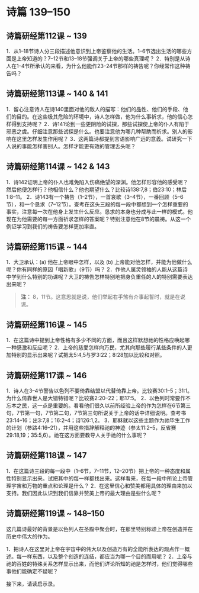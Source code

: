 # 诗篇 139–150

## 诗篇研经第112课 ~ 139

1．从1–18节诗人分三段描述他意识到上帝鉴察他的生活。1–6节选出生活的哪些方面是上帝知道的？7–12节和13–18节强调关于上帝的哪些真理呢？
2．特别是从诗人在1–4节所承认的来看，为什么他能作23–24节那样的祷告呢？你经常作这种祷告吗？

## 诗篇研经第113课 ~ 140 & 141

1．留心注意诗人在诗140里面对他的敌人的描写：他们的品性、他们的手段、他们的目的。在这些极其危险的环境中，诗人怎样做，他为什么事祈求，他的信心怎样得到支持呢？
2．诗141论到一些更阴险的试探，那些试探使上帝的仆人有陷于邪恶之虞。仔细注意那些试探是什么。也要注意他为哪几种帮助而祈求。别人的影响在这里怎样发生作用呢？
3．这两篇诗都提到言语影响广远的意義。试研究一下人说的事能怎样害别人。怎样才能更有效的管理舌头呢？

## 诗篇研经第114课 ~ 142 & 143

1．诗142证明上帝的仆人也难免陷入伤痛绝望的深渊。他怎样形容他的感受呢？然后他便怎样行？他相信什么？他也期望什么？比较诗138:7,8；伯23:10；林后1:8–11。
2．诗143有一个祷告（1–2节），一首哀歌（3–4节），一番回顾（5–6节），和一个恳求（7–12节）。查考在这头三段的每一段中都想到一个怎样重要的事实，注意每一次在他身上发生什么反应。恳求的本身也分成与此一样的模式。他现在为他需要的每一方面祈求怎样的答案呢？特别注意他在8节的晨祷。从这一个例证学习到我们的祷告要怎样更加率直。

## 诗篇研经第115课 ~ 144

1．大卫承认：(a) 他在上帝眼中怎样，以及 (b) 上帝能对他怎样，并能为他做什么呢？你有同样的原因「唱新歌」（9节）吗？
2．作他人属灵领袖的人能从这篇诗中学到什么特别的功课呢？大卫的祷告怎样特别地把身负重任的人的特别需要表达出来呢？

> **注：** 8，11节。这意思就是说，他们举起右手煞有介事起誓时，就是在说谎。

## 诗篇研经第116课 ~ 145

1．在这篇诗中提到上帝性格有多少不同的方面，而且这样默想祂的性格应唤起哪一种感激和反应呢？
2．上帝的慈愛怎样向万民，尤其向那些履行某些条件的人更加特别的显示出来呢？试把太5:4,5与罗3:22；8:28加以比较和对照。

## 诗篇研经第117课 ~ 146

1．诗人在3–4节警告以色列不要倚靠结盟以代替倚靠上帝。比较赛30:1–5；31:1。为什么倚靠世人是大错特错呢？比较赛2:20–22；耶17:5。
2．以色列时常要作不忘本之民，这一点是重要的。看看他们很久以前所经验上帝的作为怎样在6节第三句，7节第一句，7节第二句，7节第三句所说关于上帝的话中详细说明。查考书23:14–16；出3:7,8；16:2–4；诗126:1,2。
3．耶稣就以这些主题作为祂毕生工作的计划（参路4:16–21），并用这些措辞解释祂的神迹（参太11:2–5，反省赛29:18,19；35:5,6）。祂在这方面要教导人关于祂的什么事呢？

## 诗篇研经第118课 ~ 147

1．在这篇诗三段的每一段中（1–6节，7–11节，12–20节）把上帝的一种态度和属性特别显示出来。试把其中的每一样都找出来。这样看来，在每一段中所论上帝管理宇宙和万物的重点和论理是什么？
2．在这里信心和赞美都用具体的理由来加以支持。我们因此认识到我们信靠并赞美上帝的最大理由是些什么呢？

## 诗篇研经第119课 ~ 148–150

这几篇诗最好的背景是以色列人在圣殿中聚会时，在那里特别称颂上帝在创造并在历史中伟大的作为。

1．把诗人在这里对上帝在宇宙中的伟大以及创造万有的全能所表达的观点作一概述。每一样东西，以及整个创造的连结，都应当为哪一个目的而用呢？
2．上帝与祂的百姓的特殊关系怎样显示出来，而他们详论所知的祂是怎样时，他们觉得哪些事他们能确定不疑呢？

接下来，请读启示录。